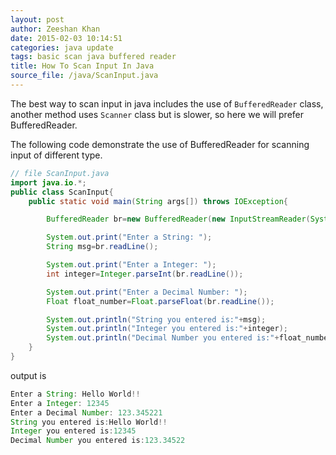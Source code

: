 ```yaml
---
layout: post
author: Zeeshan Khan
date: 2015-02-03 10:14:51
categories: java update
tags: basic scan java buffered reader
title: How To Scan Input In Java
source_file: /java/ScanInput.java
---
```


The best way to scan input in java includes the use of `BufferedReader` class, another method uses `Scanner` class but is slower, so here we will prefer BufferedReader.

The following code demonstrate the use of BufferedReader for scanning input of different type.

```java
// file ScanInput.java
import java.io.*;
public class ScanInput{
	public static void main(String args[]) throws IOException{

		BufferedReader br=new BufferedReader(new InputStreamReader(System.in));

		System.out.print("Enter a String: ");
		String msg=br.readLine();

		System.out.print("Enter a Integer: ");
		int integer=Integer.parseInt(br.readLine());

		System.out.print("Enter a Decimal Number: ");
		Float float_number=Float.parseFloat(br.readLine());

		System.out.println("String you entered is:"+msg);
		System.out.println("Integer you entered is:"+integer);
		System.out.println("Decimal Number you entered is:"+float_number);
	}
}

```
output is

```java
Enter a String: Hello World!!
Enter a Integer: 12345
Enter a Decimal Number: 123.345221
String you entered is:Hello World!!
Integer you entered is:12345
Decimal Number you entered is:123.34522
```
